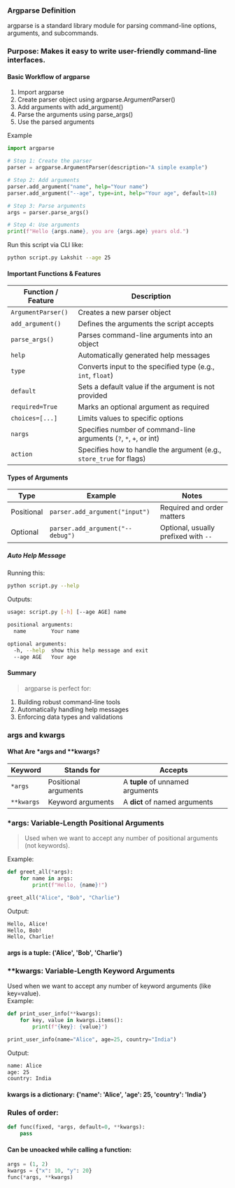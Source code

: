 ### Argparse Definition
argparse is a standard library module for parsing command-line options, arguments, and subcommands.<br>

### Purpose: Makes it easy to write user-friendly command-line interfaces.

#### Basic Workflow of argparse
1. Import argparse
2. Create parser object using argparse.ArgumentParser()
3. Add arguments with add_argument()
4. Parse the arguments using parse_args()
5. Use the parsed arguments

Example
```python
import argparse

# Step 1: Create the parser
parser = argparse.ArgumentParser(description="A simple example")

# Step 2: Add arguments
parser.add_argument("name", help="Your name")
parser.add_argument("--age", type=int, help="Your age", default=18)

# Step 3: Parse arguments
args = parser.parse_args()

# Step 4: Use arguments
print(f"Hello {args.name}, you are {args.age} years old.")
```

Run this script via CLI like:<br>
```bash
python script.py Lakshit --age 25
```
#### Important Functions & Features
| Function / Feature | Description                                                         |
| ------------------ | ------------------------------------------------------------------- |
| `ArgumentParser()` | Creates a new parser object                                         |
| `add_argument()`   | Defines the arguments the script accepts                            |
| `parse_args()`     | Parses command-line arguments into an object                        |
| `help`             | Automatically generated help messages                               |
| `type`             | Converts input to the specified type (e.g., `int`, `float`)         |
| `default`          | Sets a default value if the argument is not provided                |
| `required=True`    | Marks an optional argument as required                              |
| `choices=[...]`    | Limits values to specific options                                   |
| `nargs`            | Specifies number of command-line arguments (`?`, `*`, `+`, or int)  |
| `action`           | Specifies how to handle the argument (e.g., `store_true` for flags) |

#### Types of Arguments
| Type       | Example                          | Notes                                |
| ---------- | -------------------------------- | ------------------------------------ |
| Positional | `parser.add_argument("input")`   | Required and order matters           |
| Optional   | `parser.add_argument("--debug")` | Optional, usually prefixed with `--` |

##### Auto Help Message
Running this:
```bash
python script.py --help
```

Outputs:
```bash
usage: script.py [-h] [--age AGE] name

positional arguments:
  name        Your name

optional arguments:
  -h, --help  show this help message and exit
  --age AGE   Your age
```

#### Summary
> argparse is perfect for:
1. Building robust command-line tools
2. Automatically handling help messages
3. Enforcing data types and validations

### args and kwargs

#### What Are *args and **kwargs?
| Keyword    | Stands for           | Accepts                          |
| ---------- | -------------------- | -------------------------------- |
| `*args`    | Positional arguments | A **tuple** of unnamed arguments |
| `**kwargs` | Keyword arguments    | A **dict** of named arguments    |

### *args: Variable-Length Positional Arguments
> Used when we want to accept any number of positional arguments (not keywords).<br>

Example:
```python
def greet_all(*args):
    for name in args:
        print(f"Hello, {name}!")

greet_all("Alice", "Bob", "Charlie")
```
Output:
```bash
Hello, Alice!
Hello, Bob!
Hello, Charlie!
```
#### args is a tuple: ('Alice', 'Bob', 'Charlie')

### **kwargs: Variable-Length Keyword Arguments
Used when we want to accept any number of keyword arguments (like key=value).<br>
Example:
```python
def print_user_info(**kwargs):
    for key, value in kwargs.items():
        print(f"{key}: {value}")

print_user_info(name="Alice", age=25, country="India")
```
Output:<br>
```bash
name: Alice
age: 25
country: India
```
#### kwargs is a dictionary: {'name': 'Alice', 'age': 25, 'country': 'India'}

### Rules of order:
```python
def func(fixed, *args, default=0, **kwargs):
    pass
```

#### Can be unoacked while calling a function:
```python
args = (1, 2)
kwargs = {"x": 10, "y": 20}
func(*args, **kwargs)
```